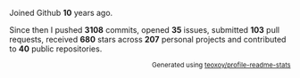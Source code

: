 Joined Github **10** years ago.

Since then I pushed **3108** commits, opened **35** issues, submitted **103** pull requests, received **680** stars across **207** personal projects and contributed to **40** public repositories.

<p align="right"><sub>Generated using <a href="https://github.com/marketplace/actions/profile-readme-stats">teoxoy/profile-readme-stats</a></sub></p>
